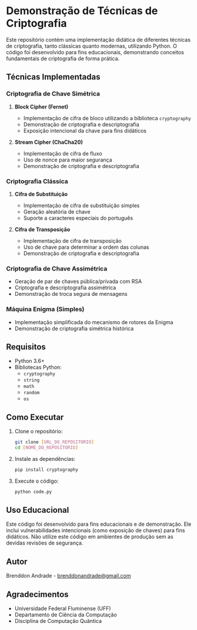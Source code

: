 # Demonstração de Técnicas de Criptografia

Este repositório contém uma implementação didática de diferentes técnicas de criptografia, tanto clássicas quanto modernas, utilizando Python. O código foi desenvolvido para fins educacionais, demonstrando conceitos fundamentais de criptografia de forma prática.

## Técnicas Implementadas

### Criptografia de Chave Simétrica
1. **Block Cipher (Fernet)**
   - Implementação de cifra de bloco utilizando a biblioteca `cryptography`
   - Demonstração de criptografia e descriptografia
   - Exposição intencional da chave para fins didáticos

2. **Stream Cipher (ChaCha20)**
   - Implementação de cifra de fluxo
   - Uso de nonce para maior segurança
   - Demonstração de criptografia e descriptografia

### Criptografia Clássica
1. **Cifra de Substituição**
   - Implementação de cifra de substituição simples
   - Geração aleatória de chave
   - Suporte a caracteres especiais do português

2. **Cifra de Transposição**
   - Implementação de cifra de transposição
   - Uso de chave para determinar a ordem das colunas
   - Demonstração de criptografia e descriptografia

### Criptografia de Chave Assimétrica
- Geração de par de chaves pública/privada com RSA
- Criptografia e descriptografia assimétrica
- Demonstração de troca segura de mensagens

### Máquina Enigma (Simples)
- Implementação simplificada do mecanismo de rotores da Enigma
- Demonstração de criptografia simétrica histórica

## Requisitos

- Python 3.6+
- Bibliotecas Python:
  - `cryptography`
  - `string`
  - `math`
  - `random`
  - `os`

## Como Executar

1. Clone o repositório:
   ```bash
   git clone [URL_DO_REPOSITORIO]
   cd [NOME_DO_REPOSITORIO]
   ```

2. Instale as dependências:
   ```bash
   pip install cryptography
   ```

3. Execute o código:
   ```bash
   python code.py
   ```

## Uso Educacional

Este código foi desenvolvido para fins educacionais e de demonstração. Ele inclui vulnerabilidades intencionais (como exposição de chaves) para fins didáticos. Não utilize este código em ambientes de produção sem as devidas revisões de segurança.


## Autor

Brenddon Andrade - brenddonandrade@gmail.com

## Agradecimentos

- Universidade Federal Fluminense (UFF)
- Departamento de Ciência da Computação
- Disciplina de Computação Quântica
